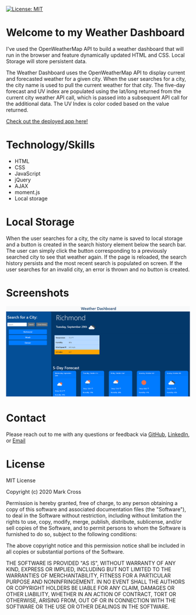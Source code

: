 [![License: MIT](https://img.shields.io/badge/License-MIT-yellow.svg)](https://opensource.org/license)

# Welcome to my Weather Dashboard

I've used the OpenWeatherMap API to build a weather dashboard that will run in the browser and feature dynamically updated HTML and CSS. Local Storage will store persistent data.

The Weather Dashboard uses the OpenWeatherMap API to display current and forecasted weather for a given city. When the user searches for a city, the city name is used to pull the current weather for that city. The five-day forecast and UV index are populated using the lat/long returned from the current city weather API call, which is passed into a subsequent API call for the additional data. The UV Index is color coded based on the value returned.

[Check out the deployed app here!](https://markdcross.github.io/weather-dashboard/)

# Technology/Skills
* HTML
* CSS
* JavaScript
* jQuery
* AJAX
* moment.js
* Local storage

# Local Storage

When the user searches for a city, the city name is saved to local storage and a button is created in the search history element below the search bar. The user can simply click the button corresponding to a previously searched city to see that weather again. If the page is reloaded, the search history persists and the most recent search is populated on screen. If the user searches for an invalid city, an error is thrown and no button is created.

# Screenshots

![Screenshot](./assets/img/Screenshot.png)

# Contact
Please reach out to me with any questions or feedback via [GitHub](https://github.com/markdcross "Visit Mark's GitHub"), [LinkedIn](https://www.linkedin.com/in/markdcross/ "Visit Mark's LinkedIn"), or [Email](mailto:markdcross@gmail.com)

# License
MIT License

Copyright (c) 2020 Mark Cross

Permission is hereby granted, free of charge, to any person obtaining a copy of this software and associated documentation files (the "Software"), to deal in the Software without restriction, including without limitation the rights to use, copy, modify, merge, publish, distribute, sublicense, and/or sell copies of the Software, and to permit persons to whom the Software is furnished to do so, subject to the following conditions:

The above copyright notice and this permission notice shall be included in all copies or substantial portions of the Software.

THE SOFTWARE IS PROVIDED "AS IS", WITHOUT WARRANTY OF ANY KIND, EXPRESS OR IMPLIED, INCLUDING BUT NOT LIMITED TO THE WARRANTIES OF MERCHANTABILITY, FITNESS FOR A PARTICULAR PURPOSE AND NONINFRINGEMENT. IN NO EVENT SHALL THE AUTHORS OR COPYRIGHT HOLDERS BE LIABLE FOR ANY CLAIM, DAMAGES OR OTHER LIABILITY, WHETHER IN AN ACTION OF CONTRACT, TORT OR OTHERWISE, ARISING FROM, OUT OF OR IN CONNECTION WITH THE SOFTWARE OR THE USE OR OTHER DEALINGS IN THE SOFTWARE.
